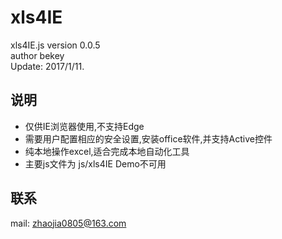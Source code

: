 # xls4IE
xls4IE.js version 0.0.5  
author bekey  
Update: 2017/1/11.  
## 说明
* 仅供IE浏览器使用,不支持Edge  
* 需要用户配置相应的安全设置,安装office软件,并支持Active控件  
* 纯本地操作excel,适合完成本地自动化工具  
* 主要js文件为 js/xls4IE Demo不可用
## 联系
mail: zhaojia0805@163.com
